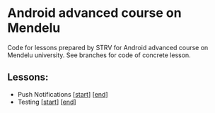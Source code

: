 # Android advanced course on Mendelu

Code for lessons prepared by STRV for Android advanced course on Mendelu university. See branches
for code of concrete lesson.

## Lessons:

* Push
  Notifications \[[start](https://github.com/strvcom/android_mendelu_advanced_course/tree/push-notifications)\] \[[end](https://github.com/strvcom/android_mendelu_advanced_course/tree/push-notifications-end)\]
* Testing \[[start](https://github.com/strvcom/android_mendelu_advanced_course/tree/testing/start)\] \[[end](https://github.com/strvcom/android_mendelu_advanced_course/tree/testing/end)\]
